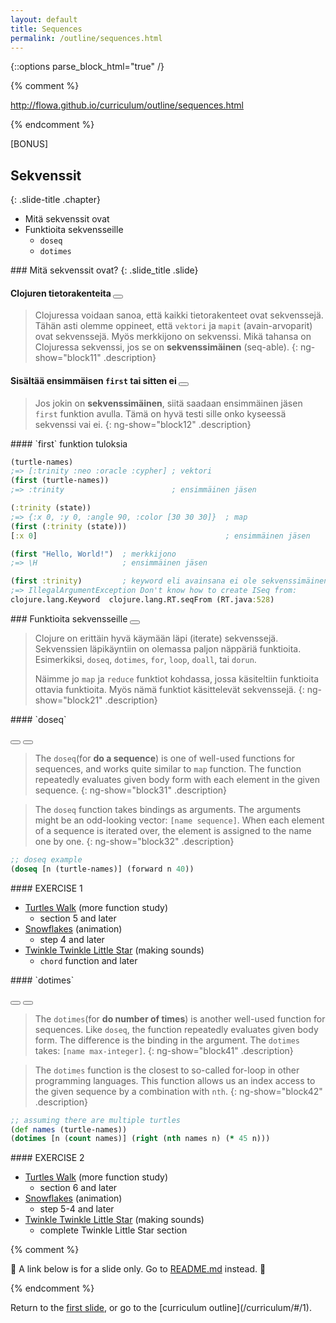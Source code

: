 ```yaml
---
layout: default
title: Sequences
permalink: /outline/sequences.html
---
```


{::options parse_block_html="true" /}

{% comment %}

http://flowa.github.io/curriculum/outline/sequences.html

{% endcomment %}

<section>
[BONUS]

Sekvenssit
-------------------------
{: .slide-title .chapter}

* Mitä sekvenssit ovat
* Funktioita sekvensseille
    * `doseq`
    * `dotimes`
</section>

<section ng-controller="NarrativeController">
### Mitä sekvenssit ovat?
{: .slide_title .slide}

#### Clojuren tietorakenteita <button class="link" ng-bind-html="details" ng-model="block11" ng-click="block11=!block11"></button>

> Clojuressa voidaan sanoa, että kaikki tietorakenteet ovat sekvenssejä.
> Tähän asti olemme oppineet, että `vektori` ja `mapit` (avain-arvoparit) ovat sekvenssejä.
> Myös merkkijono on sekvenssi. Mikä tahansa on Clojuressa sekvenssi, jos se on **sekvenssimäinen** (seq-able).
{: ng-show="block11" .description}

#### Sisältää ensimmäisen `first` tai sitten ei  <button class="link" ng-bind-html="details" ng-model="block12" ng-click="block12=!block12"></button>

> Jos jokin on **sekvenssimäinen**, siitä saadaan ensimmäinen jäsen `first` funktion avulla.
> Tämä on hyvä testi sille onko kyseessä sekvenssi vai ei.
{: ng-show="block12" .description}
</section>

<section ng-controller="NarrativeController">
#### `first` funktion tuloksia

```clojure
(turtle-names)
;=> [:trinity :neo :oracle :cypher] ; vektori
(first (turtle-names))
;=> :trinity                        ; ensimmäinen jäsen

(:trinity (state))
;=> {:x 0, :y 0, :angle 90, :color [30 30 30]}  ; map
(first (:trinity (state)))
[:x 0]                                          ; ensimmäinen jäsen

(first "Hello, World!")  ; merkkijono
;=> \H                   ; ensimmäinen jäsen

(first :trinity)         ; keyword eli avainsana ei ole sekvenssimäinen
;=> IllegalArgumentException Don't know how to create ISeq from:
clojure.lang.Keyword  clojure.lang.RT.seqFrom (RT.java:528)
```
</section>

<section ng-controller="NarrativeController">
### Funktioita sekvensseille
<button class="link" ng-bind-html="details" ng-model="block21" ng-click="block21=!block21"></button>

> Clojure on erittäin hyvä käymään läpi (iterate) sekvenssejä.
> Sekvenssien läpikäyntiin on olemassa paljon näppäriä funktioita.
> Esimerkiksi, `doseq`, `dotimes`, `for`, `loop`, `doall`, tai `dorun`.
>
> Näimme jo `map` ja `reduce` funktiot kohdassa, jossa käsiteltiin funktioita ottavia funktioita.
> Myös nämä funktiot käsittelevät sekvenssejä.
{: ng-show="block21" .description}
</section>

<section ng-controller="NarrativeController">
#### `doseq`

<button class="link" ng-bind-html="details1" ng-model="block31" ng-click="block31=!block31"></button>
<button class="link" ng-bind-html="details2" ng-model="block32" ng-click="block32=!block32"></button>

> The `doseq`(for **do a sequence**) is one of well-used functions
> for sequences, and works quite similar to `map` function. The
> function repeatedly evaluates given body form with each element in
> the given sequence.
{: ng-show="block31" .description}

> The `doseq` function takes bindings as arguments. The arguments might be
> an odd-looking vector: `[name sequence]`. When each element of a sequence
> is iterated over, the element is assigned to the name one by one.
{: ng-show="block32" .description}

```clojure
;; doseq example
(doseq [n (turtle-names)] (forward n 40))
```
</section>

<section>
#### EXERCISE 1

* [Turtles Walk](https://github.com/ClojureBridge/welcometoclojurebridge/blob/master/outline/TURTLE-SAMPLES.md) (more function study)
    - section 5 and later
* [Snowflakes](https://github.com/ClojureBridge/drawing/blob/master/curriculum/create-something.md) (animation)
    - step 4 and later
* [Twinkle Twinkle Little Star](https://github.com/ClojureBridge/tones/blob/master/curriculum/01-piano-chords.md) (making sounds)
    - `chord` function and later
</section>

<section ng-controller="NarrativeController">
#### `dotimes`

<button class="link" ng-bind-html="details1" ng-model="block41" ng-click="block41=!block41"></button>
<button class="link" ng-bind-html="details2" ng-model="block42" ng-click="block42=!block42"></button>

> The `dotimes`(for **do number of times**) is another well-used
> function for sequences. Like `doseq`, the function repeatedly
> evaluates given body form. The difference is the binding in the
> argument. The `dotimes` takes: `[name max-integer]`.
{: ng-show="block41" .description}

> The `dotimes` function is the closest to so-called for-loop in other
> programming languages. This function allows us an index access to
> the given sequence by a combination with `nth`.
{: ng-show="block42" .description}

```clojure
;; assuming there are multiple turtles
(def names (turtle-names))
(dotimes [n (count names)] (right (nth names n) (* 45 n)))
```
</section>

<section>
#### EXERCISE 2

* [Turtles Walk](https://github.com/ClojureBridge/welcometoclojurebridge/blob/master/outline/TURTLE-SAMPLES.md) (more function study)
    - section 6 and later
* [Snowflakes](https://github.com/ClojureBridge/drawing/blob/master/curriculum/create-something.md) (animation)
    - step 5-4 and later
* [Twinkle Twinkle Little Star](https://github.com/ClojureBridge/tones/blob/master/curriculum/01-piano-chords.md) (making sounds)
    - complete Twinkle Little Star section
</section>


{% comment %}

:star2: A link below is for a slide only. Go to [README.md](../README.md)
instead. :star2:

{% endcomment %}

<section>
Return to the <a href="javascript:;" onClick="Reveal.slide(1);">first slide</a>,
or go to the [curriculum outline](/curriculum/#/1).
</section>
